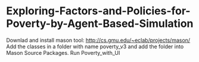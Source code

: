 # Exploring-Factors-and-Policies-for-Poverty-by-Agent-Based-Simulation


Downlad and install mason tool: http://cs.gmu.edu/~eclab/projects/mason/
Add the classes in a folder with name poverty_v3 and add the folder into Mason Source Packages.
Run Poverty_with_UI

